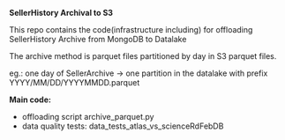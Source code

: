 **SellerHistory Archival to S3**

This repo contains the code(infrastructure including) for offloading SellerHistory Archive from MongoDB to Datalake

The archive method is parquet files partitioned by day in S3 parquet files.

eg.: one day of SellerArchive -> one partition in the datalake with prefix YYYY/MM/DD/YYYYMMDD.parquet

**Main code:**

- offloading script archive_parquet.py
- data quality tests: data_tests_atlas_vs_scienceRdFebDB
